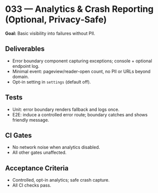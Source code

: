 # 033 — Analytics & Crash Reporting (Optional, Privacy‑Safe)

**Goal:** Basic visibility into failures without PII.

## Deliverables

- Error boundary component capturing exceptions; console + optional endpoint log.
- Minimal event: pageview/reader-open count, no PII or URLs beyond domain.
- Opt-in setting in `settings` (default off).

## Tests

- Unit: error boundary renders fallback and logs once.
- E2E: induce a controlled error route; boundary catches and shows friendly message.

## CI Gates

- No network noise when analytics disabled.
- All other gates unaffected.

## Acceptance Criteria

- Controlled, opt-in analytics; safe crash capture.
- All CI checks pass.
